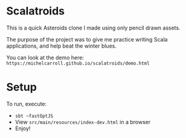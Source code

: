 # Scalatroids

This is a quick Asteroids clone I made using only pencil drawn assets. 

The purpose of the project was to give me practice writing Scala applications, and help beat the winter blues.

You can look at the demo here: `https://michelcarroll.github.io/scalatroids/demo.html`

# Setup

To run, execute: 
- `sbt ~fastOptJS`
- View `src/main/resources/index-dev.html` in a browser
- Enjoy!
